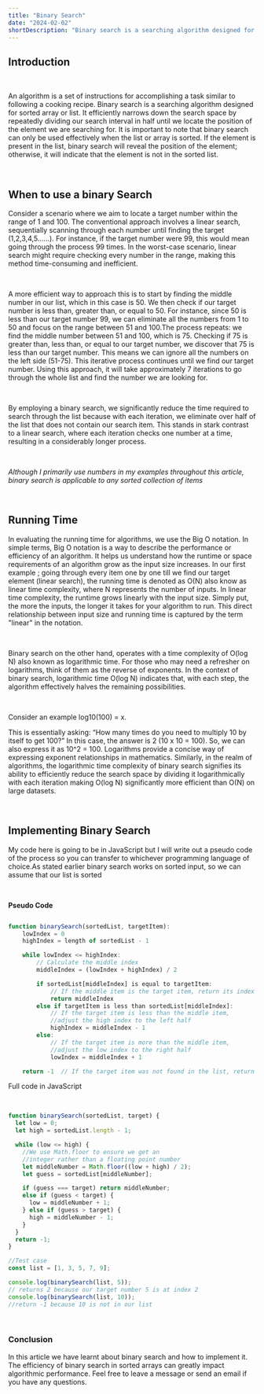 ```yaml
---
title: "Binary Search"
date: "2024-02-02"
shortDescription: "Binary search is a searching algorithm designed for sorted array or list. Binary search efficiently narrows down the search space by repeatedly dividing our search interval in half until we locate the position of the element we are searching for."
---
```


## **Introduction**

&ensp;

An algorithm is a set of instructions for accomplishing a task similar to following a cooking recipe. Binary search is a searching algorithm designed for sorted array or list. It efficiently narrows down the search space by repeatedly dividing our search interval in half until we locate the position of the element we are searching for. It is important to note that binary search can only be used effectively when the list or array is sorted. If the element is present in the list, binary search will reveal the position of the element; otherwise, it will indicate that the element is not in the sorted list.

&ensp;

## **When to use a binary Search**

Consider a scenario where we aim to locate a target number within the range of 1 and 100. The conventional approach involves a linear search, sequentially scanning through each number until finding the target (1,2,3,4,5……). For instance, if the target number were 99, this would mean going through the process 99 times. In the worst-case scenario, linear search might require checking every number in the range, making this method time-consuming and inefficient.

&nbsp;

A more efficient way to approach this is to start by finding the middle number in our list, which in this case is 50. We then check if our target number is less than, greater than, or equal to 50. For instance, since 50 is less than our target number 99, we can eliminate all the numbers from 1 to 50 and focus on the range between 51 and 100.The process repeats: we find the middle number between 51 and 100, which is 75. Checking if 75 is greater than, less than, or equal to our target number, we discover that 75 is less than our target number. This means we can ignore all the numbers on the left side (51-75). This iterative process continues until we find our target number. Using this approach, it will take approximately 7 iterations to go through the whole list and find the number we are looking for.

&nbsp;

By employing a binary search, we significantly reduce the time required to search through the list because with each iteration, we eliminate over half of the list that does not contain our search item. This stands in stark contrast to a linear search, where each iteration checks one number at a time, resulting in a considerably longer process.

&ensp;

_Although I primarily use numbers in my examples throughout this article, binary search is applicable to any sorted collection of items_

&ensp;

## **Running Time**

In evaluating the running time for algorithms, we use the Big O notation. In simple terms, Big O notation is a way to describe the performance or efficiency of an algorithm. It helps us understand how the runtime or space requirements of an algorithm grow as the input size increases.
In our first example ; going through every item one by one till we find our target element (linear search), the running time is denoted as O(N) also know as linear time complexity, where N represents the number of inputs. In linear time complexity, the runtime grows linearly with the input size. Simply put, the more the inputs, the longer it takes for your algorithm to run. This direct relationship between input size and running time is captured by the term "linear" in the notation.

&nbsp;

Binary search on the other hand, operates with a time complexity of O(log N) also known as logarithmic time. For those who may need a refresher on logarithms, think of them as the reverse of exponents. In the context of binary search, logarithmic time O(log N) indicates that, with each step, the algorithm effectively halves the remaining possibilities.

&nbsp;

Consider an example log10(100) = x.

This is essentially asking: “How many times do you need to multiply 10 by itself to get 100?” In this case, the answer is 2 (10 x 10 = 100). So, we can also express it as 10^2 = 100. Logarithms provide a concise way of expressing exponent relationships in mathematics. Similarly, in the realm of algorithms, the logarithmic time complexity of binary search signifies its ability to efficiently reduce the search space by dividing it logarithmically with each iteration making O(log N) significantly more efficient than O(N) on large datasets.

&nbsp;

## **Implementing Binary Search**

My code here is going to be in JavaScript but I will write out a pseudo code of the process so you can transfer to whichever programming language of choice.As stated earlier binary search works on sorted input, so we can assume that our list is sorted

&nbsp;

**Pseudo Code**

```js

function binarySearch(sortedList, targetItem):
    lowIndex = 0
    highIndex = length of sortedList - 1

    while lowIndex <= highIndex:
        // Calculate the middle index
        middleIndex = (lowIndex + highIndex) / 2

        if sortedList[middleIndex] is equal to targetItem:
            // If the middle item is the target item, return its index
            return middleIndex
        else if targetItem is less than sortedList[middleIndex]:
            // If the target item is less than the middle item,
            //adjust the high index to the left half
            highIndex = middleIndex - 1
        else:
            // If the target item is more than the middle item,
            //adjust the low index to the right half
            lowIndex = middleIndex + 1

    return -1  // If the target item was not found in the list, return -1


```

Full code in JavaScript

&nbsp;

```js
function binarySearch(sortedList, target) {
  let low = 0;
  let high = sortedList.length - 1;

  while (low <= high) {
    //We use Math.floor to ensure we get an
    //integer rather than a floating point number
    let middleNumber = Math.floor((low + high) / 2);
    let guess = sortedList[middleNumber];

    if (guess === target) return middleNumber;
    else if (guess < target) {
      low = middleNumber + 1;
    } else if (guess > target) {
      high = middleNumber - 1;
    }
  }
  return -1;
}

//Test case
const list = [1, 3, 5, 7, 9];

console.log(binarySearch(list, 5));
// returns 2 because our target number 5 is at index 2
console.log(binarySearch(list, 10));
//return -1 because 10 is not in our list
```

&nbsp;

### **Conclusion**

In this article we have learnt about binary search and how to implement it. The efficiency of binary search in sorted arrays can greatly impact algorithmic performance. Feel free to leave a message or send an email if you have any questions.

```

```
